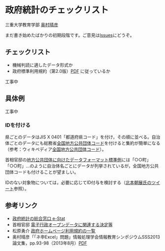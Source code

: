 # 政府統計のチェックリスト

三重大学教育学部 [奥村晴彦](http://oku.edu.mie-u.ac.jp/~okumura/)

まだ書き始めたばかりの初期段階です。ご意見は[Issues](./issues)にどうぞ。

## チェックリスト

* 機械判読に適したデータ形式か
* 政府標準利用規約（第2.0版）[PDF](http://www.kantei.go.jp/jp/singi/it2/densi/kettei/gl2_betten_1.pdf) に従っているか

工事中

## 具体例

工事中

### IDを付ける

県ごとのデータはJIS X 0401「都道府県コード」を付け，その順に並べる。自治体ごとのデータにも総務省[全国地方公共団体コード](http://www.soumu.go.jp/denshijiti/code.html)を付けると集約が簡単になる（参考：ウィキペディア[全国地方公共団体コード](https://ja.wikipedia.org/wiki/全国地方公共団体コード)）。

首相官邸の[地方公共団体に向けたデータフォーマット標準例](http://www.kantei.go.jp/jp/singi/it2/densi/kettei/dataformat/index.html)には「○○町」「○○町」…のように自治体名ごとにデータが列挙されているが，全国地方公共団体コードも付けることが望ましい。

IDのない対象物については，必要に応じてID付与を検討する（[北本朝展氏のツイート](https://twitter.com/KitamotoAsanobu/status/791118012107493376)参照）。

## 参考リンク

* [政府統計の総合窓口 e-Stat](http://www.e-stat.go.jp)
* 首相官邸 [電子行政オープンデータに関連する決定等](http://www.kantei.go.jp/jp/singi/it2/densi/)
* 松原勇介 [政府ホームページ利用規約の一覧](https://gist.github.com/whym/1f84065b5811ab96fd85)
* 奥村晴彦「「ネ申Excel」問題」情報処理学会情報教育シンポジウムSSS2013論文集，pp.93-98（2013年8月）[PDF](http://oku.edu.mie-u.ac.jp/~okumura/SSS2013.pdf)

